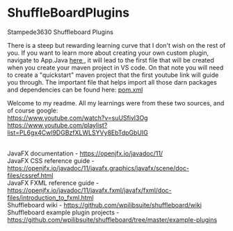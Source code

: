 # ShuffleBoardPlugins
Stampede3630 Shuffleboard Plugins
<p> There is a steep but rewarding learning curve that I don't wish on the rest of you.  If you want to learn more about creating your own custom plugin, navigate to App.Java <a href "https://github.com/Stampede3630/ShuffleBoardPlugins/tree/master/routineSelector/src/main/java/edu/stampede3630/routineSelector"> here </a>, it will lead to the first file that will be created when you create your maven project in VS code.  On that note you will need to create a "quickstart" maven project that the first youtube link will guide you through.  The important file that helps import all those darn packages and dependencies can be found here: <a href "https://github.com/Stampede3630/ShuffleBoardPlugins/blob/master/routineSelector/pom.xml"> pom.xml </a>

Welcome to my readme.  All my learnings were from these two sources, and of course google:
  <br>https://www.youtube.com/watch?v=suUSfivl3Og
  <br>https://www.youtube.com/playlist?list=PL6gx4Cwl9DGBzfXLWLSYVy8EbTdpGbUIG


<br>JavaFX documentation - https://openjfx.io/javadoc/11/
<br>JavaFX CSS reference guide - https://openjfx.io/javadoc/11/javafx.graphics/javafx/scene/doc-files/cssref.html
<br>JavaFX FXML reference guide - https://openjfx.io/javadoc/11/javafx.fxml/javafx/fxml/doc-files/introduction_to_fxml.html
<br>Shuffleboard wiki - https://github.com/wpilibsuite/shuffleboard/wiki
<br>Shuffleboard example plugin projects - https://github.com/wpilibsuite/shuffleboard/tree/master/example-plugins
  
